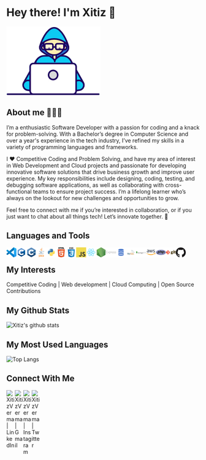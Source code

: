 # Hey there! I'm Xitiz 👋

<img src="https://github.com/XitizVerma/XitizVerma.github.io/blob/main/images/a.gif" alt="Developer"/>

## About me 🙋🏻‍♂️

I’m a enthusiastic Software Developer with a passion for coding and a knack for problem-solving. With a Bachelor’s degree in Computer Science and over a year's experience in the tech industry, I’ve refined my skills in a variety of programming languages and frameworks.

I ❤ Competitive Coding and Problem Solving, and have my area of interest in Web Development and Cloud projects and passionate for developing innovative software solutions that drive business growth and improve user experience. My key responsibilities include designing, coding, testing, and debugging software applications, as well as collaborating with cross-functional teams to ensure project success. I’m a lifelong learner who’s always on the lookout for new challenges and opportunities to grow.

Feel free to connect with me if you’re interested in collaboration, or if you just want to chat about all things tech! Let’s innovate together. 🚀

## Languages and Tools

<img align="left" alt="Visual Studio Code" width="26px" src="https://raw.githubusercontent.com/github/explore/80688e429a7d4ef2fca1e82350fe8e3517d3494d/topics/visual-studio-code/visual-studio-code.png" />
<img align="left" alt="C" width="26px" src="https://raw.githubusercontent.com/github/explore/80688e429a7d4ef2fca1e82350fe8e3517d3494d/topics/c/c.png" />
<img align="left" alt="C++" width="26px" src="https://raw.githubusercontent.com/github/explore/80688e429a7d4ef2fca1e82350fe8e3517d3494d/topics/cpp/cpp.png" />
<img align="left" alt="Java" width="26px" src="https://raw.githubusercontent.com/github/explore/80688e429a7d4ef2fca1e82350fe8e3517d3494d/topics/java/java.png" />
<img align="left" alt="python" width="26px" src="https://raw.githubusercontent.com/github/explore/80688e429a7d4ef2fca1e82350fe8e3517d3494d/topics/python/python.png" />
<img align="left" alt="HTML5" width="26px" src="https://raw.githubusercontent.com/github/explore/80688e429a7d4ef2fca1e82350fe8e3517d3494d/topics/html/html.png" />
<img align="left" alt="CSS3" width="26px" src="https://raw.githubusercontent.com/github/explore/80688e429a7d4ef2fca1e82350fe8e3517d3494d/topics/css/css.png" />
<img align="left" alt="JavaScript" width="26px" src="https://raw.githubusercontent.com/github/explore/80688e429a7d4ef2fca1e82350fe8e3517d3494d/topics/javascript/javascript.png" />
<img align="left" alt="React" width="26px" src="https://raw.githubusercontent.com/github/explore/80688e429a7d4ef2fca1e82350fe8e3517d3494d/topics/react/react.png" />
<img align="left" alt="Node.js" width="26px" src="https://raw.githubusercontent.com/github/explore/80688e429a7d4ef2fca1e82350fe8e3517d3494d/topics/nodejs/nodejs.png" />
<img align="left" alt="Express" width="26px" src="https://raw.githubusercontent.com/github/explore/361e2821e2dea67711cde99c9c40ed357061cf27/topics/express/express.png" />
<img align="left" alt="SQL" width="26px" src="https://raw.githubusercontent.com/github/explore/80688e429a7d4ef2fca1e82350fe8e3517d3494d/topics/sql/sql.png" />
<img align="left" alt="MySQL" width="26px" src="https://raw.githubusercontent.com/github/explore/80688e429a7d4ef2fca1e82350fe8e3517d3494d/topics/mysql/mysql.png" />
<img align="left" alt="MongoDB" width="26px" src="https://raw.githubusercontent.com/github/explore/80688e429a7d4ef2fca1e82350fe8e3517d3494d/topics/mongodb/mongodb.png" />
<img align="left" alt="Aws" width="26px" src="https://raw.githubusercontent.com/github/explore/80688e429a7d4ef2fca1e82350fe8e3517d3494d/topics/aws/aws.png" />
<img align="left" alt="Php" width="26px" src="https://raw.githubusercontent.com/github/explore/80688e429a7d4ef2fca1e82350fe8e3517d3494d/topics/php/php.png" />
<img align="left" alt="Git" width="26px" src="https://raw.githubusercontent.com/github/explore/80688e429a7d4ef2fca1e82350fe8e3517d3494d/topics/git/git.png" />
<img align="left" alt="GitHub" width="26px" src="https://raw.githubusercontent.com/github/explore/78df643247d429f6cc873026c0622819ad797942/topics/github/github.png" />

<br/>

## My Interests

Competitive Coding | Web development | Cloud Computing | Open Source Contributions

## My Github Stats

![Xitiz's github stats](https://github-readme-stats.vercel.app/api?username=XitizVerma&count_private=true&show_icons=true&theme=tokyonight) 

## My Most Used Languages

![Top Langs](https://github-readme-stats.vercel.app/api/top-langs/?username=XitizVerma&langs_count=10&show_icons=true&theme=radical)

## Connect With Me

[<img align="left" alt="XitizVerma | LinkedIn" width="22px" src="https://cdn.jsdelivr.net/npm/simple-icons@v3/icons/linkedin.svg" />][linkedin]
[<img align="left" alt="XitizVerma | Gmail" width="22px" src="https://cdn.jsdelivr.net/npm/simple-icons@v3/icons/gmail.svg"/>][Gmail]
[<img align="left" alt="XitizVerma | Instagram" width="22px" src="https://cdn.jsdelivr.net/npm/simple-icons@v3/icons/instagram.svg" />][instagram]
[<img align="left" alt="XitizVerma | Twitter" width="22px" src="https://cdn.jsdelivr.net/npm/simple-icons@v3/icons/twitter.svg" />][twitter]

<br/>

[twitter]: https://twitter.com/its_me_xitiz
[instagram]: https://instagram.com/its_me_xitiz
[linkedin]: https://www.linkedin.com/in/xitizverma/
[Gmail]: mailto:xitizverma@gmail.com
